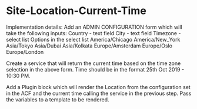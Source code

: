 # Site-Location-Current-Time

Implementation details:
Add an ADMIN CONFIGURATION form which will take the following inputs:
        Country - text field
        City - text field
        Timezone - select list
            Options in the select list
            America/Chicago
            America/New_York
            Asia/Tokyo
            Asia/Dubai
            Asia/Kolkata
            Europe/Amsterdam
            Europe/Oslo
            Europe/London
            
Create a service that will return the current time based on the time zone selection in the above form. Time should be in the format 25th Oct 2019 - 10:30 PM.

Add a Plugin block which will render the Location from the configuration set in the ACF and the current time calling the service in the previous step. Pass the       variables to a template to be rendered.
